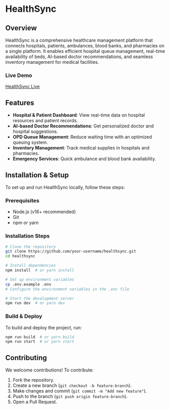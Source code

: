 # HealthSync

## Overview
HealthSync is a comprehensive healthcare management platform that connects hospitals, patients, ambulances, blood banks, and pharmacies on a single platform. It enables efficient hospital queue management, real-time availability of beds, AI-based doctor recommendations, and seamless inventory management for medical facilities.

### **Live Demo**
[HealthSync Live](https://healthsync-alpha.vercel.app)

## Features
- **Hospital & Patient Dashboard**: View real-time data on hospital resources and patient records.
- **AI-based Doctor Recommendations**: Get personalized doctor and hospital suggestions.
- **OPD Queue Management**: Reduce waiting time with an optimized queuing system.
- **Inventory Management**: Track medical supplies in hospitals and pharmacies.
- **Emergency Services**: Quick ambulance and blood bank availability.

## Installation & Setup
To set up and run HealthSync locally, follow these steps:

### **Prerequisites**
- Node.js (v16+ recommended)
- Git
- npm or yarn

### **Installation Steps**
```bash
# Clone the repository
git clone https://github.com/your-username/healthsync.git
cd healthsync

# Install dependencies
npm install  # or yarn install

# Set up environment variables
cp .env.example .env
# Configure the environment variables in the .env file

# Start the development server
npm run dev  # or yarn dev
```

### **Build & Deploy**
To build and deploy the project, run:
```bash
npm run build  # or yarn build
npm run start  # or yarn start
```

## **Contributing**
We welcome contributions! To contribute:
1. Fork the repository.
2. Create a new branch (`git checkout -b feature-branch`).
3. Make changes and commit (`git commit -m "Add new feature"`).
4. Push to the branch (`git push origin feature-branch`).
5. Open a Pull Request.
